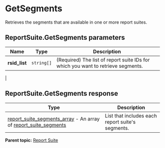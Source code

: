 # GetSegments

Retrieves the segments that are available in one or more report suites.

## ReportSuite.GetSegments parameters

|Name|Type|Description|
|----|----|-----------|
| **rsid_list** | `string[]` | (Required) The list of report suite IDs for which you want to retrieve segments.

 |

## ReportSuite.GetSegments response

|Type|Description|
|----|-----------|
|[report_suite_segments_array](../../data_types/r_report_suite_segments_array.md#) - An array of [report_suite_segments](../../data_types/r_report_suite_segments.md#) |List that includes each report suite's segments.|

**Parent topic:** [Report Suite](../../methods/report_suite/r_methods_reportsuite.md)

